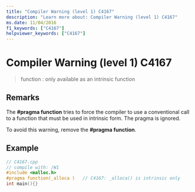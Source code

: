 ```yaml
---
title: "Compiler Warning (level 1) C4167"
description: "Learn more about: Compiler Warning (level 1) C4167"
ms.date: 11/04/2016
f1_keywords: ["C4167"]
helpviewer_keywords: ["C4167"]
---
```

# Compiler Warning (level 1) C4167

> function : only available as an intrinsic function

## Remarks

The **#pragma function** tries to force the compiler to use a conventional call to a function that must be used in intrinsic form. The pragma is ignored.

To avoid this warning, remove the **#pragma function**.

## Example

```cpp
// C4167.cpp
// compile with: /W1
#include <malloc.h>
#pragma function(_alloca )   // C4167: _alloca() is intrinsic only
int main(){}
```
